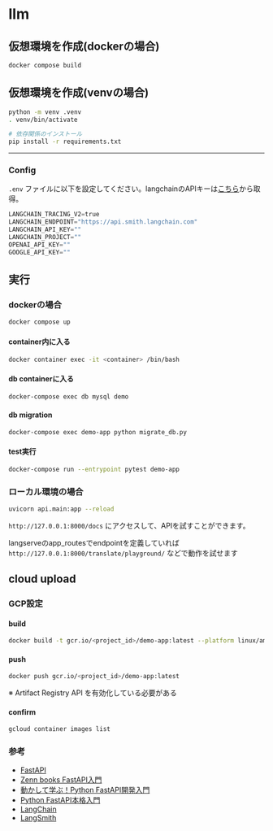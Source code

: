 # llm

## 仮想環境を作成(dockerの場合)

```bash
docker compose build
```

## 仮想環境を作成(venvの場合)

```bash
python -m venv .venv
. venv/bin/activate

# 依存関係のインストール
pip install -r requirements.txt
```

---

### Config

 `.env` ファイルに以下を設定してください。langchainのAPIキーは[こちら](https://smith.langchain.com/settings)から取得。

```python
LANGCHAIN_TRACING_V2=true
LANGCHAIN_ENDPOINT="https://api.smith.langchain.com"
LANGCHAIN_API_KEY=""
LANGCHAIN_PROJECT=""
OPENAI_API_KEY=""
GOOGLE_API_KEY=""
```

## 実行

### dockerの場合

```bash
docker compose up
```

#### container内に入る

```bash
docker container exec -it <container> /bin/bash
```

#### db containerに入る

```bash
docker-compose exec db mysql demo
```

#### db migration

```bash
docker-compose exec demo-app python migrate_db.py
```

#### test実行

```bash
docker-compose run --entrypoint pytest demo-app
```

### ローカル環境の場合

```bash
uvicorn api.main:app --reload
```

`http://127.0.0.1:8000/docs` にアクセスして、APIを試すことができます。

langserveのapp_routesでendpointを定義していれば `http://127.0.0.1:8000/translate/playground/` などで動作を試せます

## cloud upload

### GCP設定

#### build

```bash
docker build -t gcr.io/<project_id>/demo-app:latest --platform linux/amd64 -f Dockerfile.cloud .
```

#### push

```bash
docker push gcr.io/<project_id>/demo-app:latest
```
※ Artifact Registry API を有効化している必要がある

#### confirm

```bash
gcloud container images list
```

### 参考

- [FastAPI](https://fastapi.tiangolo.com/ja/)
- [Zenn books FastAPI入門](https://zenn.dev/sh0nk/books/537bb028709ab9)
- [動かして学ぶ！Python FastAPI開発入門](https://www.shoeisha.co.jp/book/detail/9784798177229)
- [Python FastAPI本格入門](https://gihyo.jp/book/2024/978-4-297-14447-0)
- [LangChain](https://langchain.com/)
- [LangSmith](https://smith.langchain.com/)
